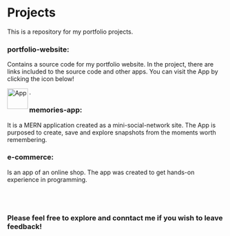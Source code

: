 # Projects

This is a repository for my portfolio projects. 

### portfolio-website: 

Contains a source code for my portfolio website. In the project, there are links included to the source code and other apps.
You can visit the App by clicking the icon below!

[<img align="left" alt="App" width="48px" src="https://icon-library.com/images/portfolio-icon/portfolio-icon-0.jpg" />][portfolio].

### memories-app:

It is a MERN application created as a mini-social-network site. The App is purposed to create, save and explore snapshots from the moments worth remembering.

### e-commerce:

Is an app of an online shop. The app was created to get hands-on experience in programming. 

<br />
<br />

### Please feel free to explore and conntact me if you wish to leave feedback!


[portfolio]: https://piotrkwiatkowski.netlify.app
